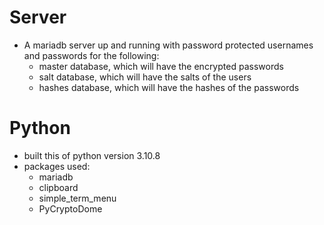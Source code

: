 # **Server**
- A mariadb server up and running with password protected usernames and passwords for the following:
    - master database, which will have the encrypted passwords
    - salt database, which will have the salts of the users
    - hashes database, which will have the hashes of the passwords

# **Python**
- built this of python version 3.10.8 
- packages used:
    - mariadb
    - clipboard
    - simple_term_menu
    - PyCryptoDome
